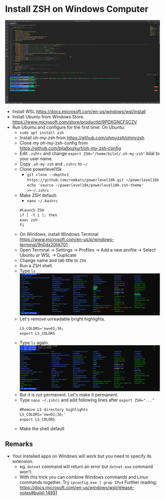 # Install ZSH on Windows Computer
![header](resources/header.png)

- Install WSL https://docs.microsoft.com/en-us/windows/wsl/install
- Install Ubuntu from Windows Store. https://www.microsoft.com/store/productId/9PDXGNCFSCZV 
- Run Ubuntu and configure for the first time. On Ubuntu: 
    - `sudo apt install zsh`
    - Install oh-my-zsh from https://github.com/ohmyzsh/ohmyzsh
    - Clone my oh-my-zsh-config from https://github.com/bilalbozkurt/oh-my-zsh-config
    - Edit `.zshrc` and change `export ZSH="/home/bilal/.oh-my-zsh"` bilal to your user name.
    - Copy `.oh-my-zsh` and `.zshrc` to `~/`
    - Clone powerlevel10k 
        - `git clone --depth=1 https://github.com/romkatv/powerlevel10k.git ~/powerlevel10k`
           `echo 'source ~/powerlevel10k/powerlevel10k.zsh-theme' >>~/.zshrc`
    - Make ZSH default:
        - `nano ~/.bashrc`
        ```
        #Launch ZSH
        if [ -t 1 ]; then
        exec zsh
        fi
        ```
    - On Windows, install Windows Terminal https://www.microsoft.com/en-us/p/windows-terminal/9n0dx20hk701
    - Open Terminal -> Settings -> Profiles -> Add a new profile -> Select Ubuntu or WSL -> Duplicate
    - Change name and tab title to `ZSH`
    - Run a ZSH shell. 
    - Type ``ls`` 
    ![pic1](resources/pic1.png)
    - Let's remove unreadable bright highlights.
        ```
        LS_COLORS='ow=01;36;
        export LS_COLORS
        ```
    - Type ``ls`` again.
    ![pic2](resources/pic2.png)
    - But it is not permanent. Let's make it permanent.
    - Type `nano ~/.zshrc` and add following lines after `export ZSH="..."`
        ```
        #Remove LS directory highlights
        LS_COLORS='ow=01;36;'
        export LS_COLORS
        ```
    - Make the shell default

## Remarks
- Your installed apps on Windows will work but you need to specify its extension.
    - eg. `dotnet` command will return an error but `dotnet.exe` command won't.
    - With this trick you can combine Windows commands and Linux commands together. Try `ipconfig.exe | grep IPv4` Further reading: https://docs.microsoft.com/en-us/windows/wsl/release-notes#build-14951

